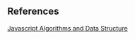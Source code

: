 ## References

[Javascript Algorithms and Data Structure](https://github.com/trekhleb/javascript-algorithms)